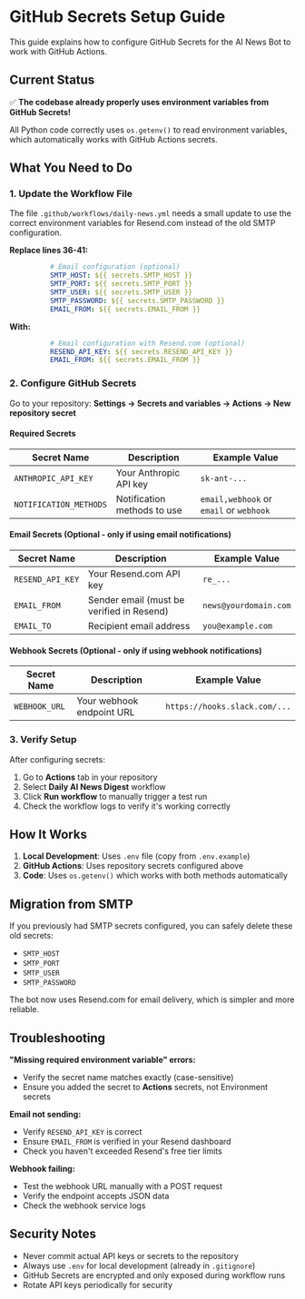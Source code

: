 # GitHub Secrets Setup Guide

This guide explains how to configure GitHub Secrets for the AI News Bot to work with GitHub Actions.

## Current Status

✅ **The codebase already properly uses environment variables from GitHub Secrets!**

All Python code correctly uses `os.getenv()` to read environment variables, which automatically works with GitHub Actions secrets.

## What You Need to Do

### 1. Update the Workflow File

The file `.github/workflows/daily-news.yml` needs a small update to use the correct environment variables for Resend.com instead of the old SMTP configuration.

**Replace lines 36-41:**
```yaml
          # Email configuration (optional)
          SMTP_HOST: ${{ secrets.SMTP_HOST }}
          SMTP_PORT: ${{ secrets.SMTP_PORT }}
          SMTP_USER: ${{ secrets.SMTP_USER }}
          SMTP_PASSWORD: ${{ secrets.SMTP_PASSWORD }}
          EMAIL_FROM: ${{ secrets.EMAIL_FROM }}
```

**With:**
```yaml
          # Email configuration with Resend.com (optional)
          RESEND_API_KEY: ${{ secrets.RESEND_API_KEY }}
          EMAIL_FROM: ${{ secrets.EMAIL_FROM }}
```

### 2. Configure GitHub Secrets

Go to your repository: **Settings → Secrets and variables → Actions → New repository secret**

#### Required Secrets

| Secret Name | Description | Example Value |
|-------------|-------------|---------------|
| `ANTHROPIC_API_KEY` | Your Anthropic API key | `sk-ant-...` |
| `NOTIFICATION_METHODS` | Notification methods to use | `email,webhook` or `email` or `webhook` |

#### Email Secrets (Optional - only if using email notifications)

| Secret Name | Description | Example Value |
|-------------|-------------|---------------|
| `RESEND_API_KEY` | Your Resend.com API key | `re_...` |
| `EMAIL_FROM` | Sender email (must be verified in Resend) | `news@yourdomain.com` |
| `EMAIL_TO` | Recipient email address | `you@example.com` |

#### Webhook Secrets (Optional - only if using webhook notifications)

| Secret Name | Description | Example Value |
|-------------|-------------|---------------|
| `WEBHOOK_URL` | Your webhook endpoint URL | `https://hooks.slack.com/...` |

### 3. Verify Setup

After configuring secrets:

1. Go to **Actions** tab in your repository
2. Select **Daily AI News Digest** workflow
3. Click **Run workflow** to manually trigger a test run
4. Check the workflow logs to verify it's working correctly

## How It Works

1. **Local Development**: Uses `.env` file (copy from `.env.example`)
2. **GitHub Actions**: Uses repository secrets configured above
3. **Code**: Uses `os.getenv()` which works with both methods automatically

## Migration from SMTP

If you previously had SMTP secrets configured, you can safely delete these old secrets:
- `SMTP_HOST`
- `SMTP_PORT`
- `SMTP_USER`
- `SMTP_PASSWORD`

The bot now uses Resend.com for email delivery, which is simpler and more reliable.

## Troubleshooting

**"Missing required environment variable" errors:**
- Verify the secret name matches exactly (case-sensitive)
- Ensure you added the secret to **Actions** secrets, not Environment secrets

**Email not sending:**
- Verify `RESEND_API_KEY` is correct
- Ensure `EMAIL_FROM` is verified in your Resend dashboard
- Check you haven't exceeded Resend's free tier limits

**Webhook failing:**
- Test the webhook URL manually with a POST request
- Verify the endpoint accepts JSON data
- Check the webhook service logs

## Security Notes

- Never commit actual API keys or secrets to the repository
- Always use `.env` for local development (already in `.gitignore`)
- GitHub Secrets are encrypted and only exposed during workflow runs
- Rotate API keys periodically for security
